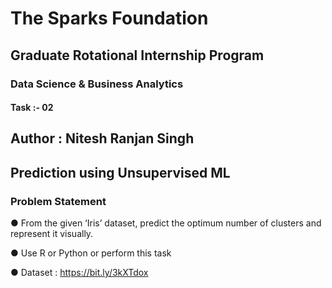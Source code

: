 # The Sparks Foundation
## Graduate Rotational Internship Program
### Data Science & Business Analytics

#### Task :- 02

## Author : Nitesh Ranjan Singh

## Prediction using Unsupervised ML

### Problem Statement
● From the given ‘Iris’ dataset, predict the optimum number of clusters and represent it visually.

● Use R or Python or perform this task

● Dataset : https://bit.ly/3kXTdox
